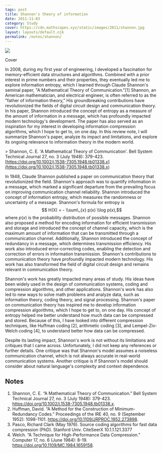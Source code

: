 ```yaml
---
tags: post
title: Shannon's theory of information
date: 2011-11-03
category: Study
cover: https://cdn.mathscapes.xyz/static/images/2011/shannon.jpg
layout: layouts/default.njk
permalink: /notes/shannon/
--- 
```


<img src="https://cdn.mathscapes.xyz/static/images/2011/shannon.jpg"/>

Cover
 
In 2008, during my first year of engineering, I developed a fascination for memory-efficient data structures and algorithms. Combined with a prior interest in prime numbers and their properties, they eventually led me to explore information entropy, which I learned through Claude Shannon's seminal paper, "A Mathematical Theory of Communication."[1] Shannon, an American mathematician, and electrical engineer, is often referred to as the "father of information theory," His groundbreaking contributions have revolutionized the fields of digital circuit design and communication theory. In his paper, Shannon introduced the concept of entropy as a measure of the amount of information in a message, which has profoundly impacted modern technology's development. The paper has also served as an inspiration for my interest in developing information compression algorithms, which I hope to get to, on one day. In this review note, I will summarize Shannon's paper, analyze its impact and limitations, and explore its ongoing relevance to information theory in the modern world.

\> Shannon, C. E. 'A Mathematical Theory of Communication'. Bell System Technical Journal 27, no. 3 (July 1948): 379-423. [https://doi.org/10.1002/j.1538-7305.1948.tb01338.x](https://doi.org/10.1002/j.1538-7305.1948.tb01338.x)
 
In 1948, Claude Shannon published a paper on communication theory that revolutionized the field. Shannon's approach was to quantify information in a message, which marked a significant departure from the prevailing focus on improving communication channel reliability. Shannon introduced the concept of information entropy, which measures the randomness or uncertainty of a message. Shannon's formula for entropy is $$ H(X) = - \\sum\_{x} p(x) \\log p(x),$$ where $p(x)$ is the probability distribution of possible messages. Shannon also proposed a method for encoding information for efficient transmission and storage and introduced the concept of channel capacity, which is the maximum amount of information that can be transmitted through a communication channel. Additionally, Shannon introduced the concept of redundancy in a message, which determines transmission efficiency. His work also introduced error-correcting codes, enabling the detection and correction of errors in information transmission. Shannon's contributions to communication theory have profoundly impacted modern technology. His work has also transformed the field of digital circuit design and remains relevant in communication theory.

Shannon's work has greatly impacted many areas of study. His ideas have been widely used in the design of communication systems, coding and compression algorithms, and other applications. Shannon's work has also led to new ways to solve math problems and analyze data, such as information theory, coding theory, and signal processing. Shannon's paper on communication theory has inspired me to develop information compression algorithms, which I hope to get to, on one day. His concept of entropy helped me better understand how much data can be compressed and stored. Because of this, I have looked into different compression techniques, like Huffman coding [2], arithmetic coding [3], and Lempel-Ziv-Welch coding [4], to understand better how data can be compressed.

Despite its lasting impact, Shannon's work is not without its limitations and critiques that I came across. Unfortunately, I did not keep any references or further details. One critique was that Shannon's model assumes a noiseless communication channel, which is not always accurate in real-world communication systems. Another critique is if Shannon's model should consider about natural language's complexity and context dependence.

## Notes 

1.  Shannon, C. E. “A Mathematical Theory of Communication.” Bell System Technical Journal 27, no. 3 (July 1948): 379-423. https://doi.org/10.1002/j.1538-7305.1948.tb01338.x.
2.  Huffman, David. “A Method for the Construction of Minimum-Redundancy Codes.” Proceedings of the IRE 40, no. 9 (September 1952): 1098-1101. https://doi.org/10.1109/JRPROC.1952.273898.
3.  Pasco, Richard Clark (May 1976). Source coding algorithms for fast data compression (PhD). Stanford Univ. CiteSeerX 10.1.1.121.3377
4.  Welch. “A Technique for High-Performance Data Compression.” Computer 17, no. 6 (June 1984): 8-19. https://doi.org/10.1109/MC.1984.1659158.